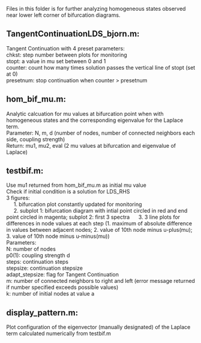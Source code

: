 Files in this folder is for further analyzing homogeneous states observed near lower left corner of bifurcation diagrams.

## TangentContinuationLDS_bjorn.m:
Tangent Continuation with 4 preset parameters:\
chkst: step number between plots for monitoring\
stopt: a value in mu set between 0 and 1\
counter: count how many times solution passes the vertical line of stopt (set at 0)\
presetnum: stop continuation when counter > presetnum

## hom_bif_mu.m:
Analytic calcuation for mu values at bifurcation point when with homogeneous states and the corresponding eigenvalue for the Laplace term.\
Parameter: N, m, d (number of nodes, number of connected neighbors each side, coupling strength)\
Return: mu1, mu2, eval (2 mu values at bifurcation and eigenvalue of Laplace)

## testbif.m:
Use mu1 returned from hom_bif_mu.m as initial mu value\
Check if initial condition is a solution for LDS_RHS\
3 figures:\
&nbsp;&nbsp;&nbsp;&nbsp; 1. bifurcation plot constantly updated for monitoring\
&nbsp;&nbsp;&nbsp;&nbsp; 2. subplot 1: bifurcation diagram with intial point circled in red and end point circled in magenta; subplot 2: first 3 spectra
&nbsp;&nbsp;&nbsp;&nbsp; 3. 3 line plots for differences in node values at each step (1. maximum of absolute difference in values between adjacent nodes; 2. value of 10th node minus u-plus(mu); 3. value of 10th node minus u-minus(mu))\
Parameters:\
N: number of nodes\
p0(1): coupling strength d\
steps: continuation steps\
stepsize: continuation stepsize\
adapt_stepsize: flag for Tangent Continuation\
m: number of connected neighbors to right and left (error message returned if number specified exceeds possible values)\
k: number of initial nodes at value a

## display_pattern.m:
Plot configuration of the eigenvector (manually designated) of the Laplace term calculated numerically from testbif.m
